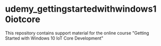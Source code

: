 # udemy_gettingstartedwithwindows10iotcore
This repository contains support material for the online course "Getting Started with Windows 10 IoT Core Development"
